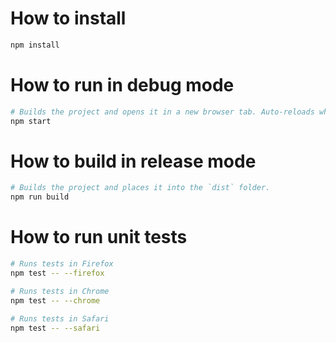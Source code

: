 # How to install

```sh
npm install
```

# How to run in debug mode

```sh
# Builds the project and opens it in a new browser tab. Auto-reloads when the project changes.
npm start
```

# How to build in release mode

```sh
# Builds the project and places it into the `dist` folder.
npm run build
```

# How to run unit tests

```sh
# Runs tests in Firefox
npm test -- --firefox

# Runs tests in Chrome
npm test -- --chrome

# Runs tests in Safari
npm test -- --safari
```
